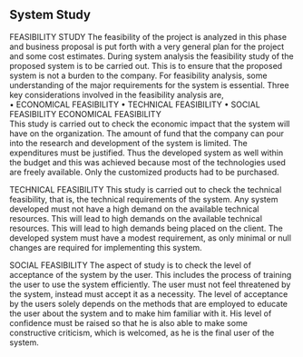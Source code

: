 ## System Study
FEASIBILITY STUDY
           The feasibility of the project is analyzed in this phase and business proposal is put forth with a very general plan for the project and some cost estimates. During system analysis the feasibility study of the proposed system is to be carried out. This is to ensure that the proposed system is not a burden to the company.  For feasibility analysis, some understanding of the major requirements for the system is essential.
Three key considerations involved in the feasibility analysis are,	
•	ECONOMICAL FEASIBILITY
•	TECHNICAL FEASIBILITY
•	SOCIAL FEASIBILITY
ECONOMICAL FEASIBILITY         
  This study is carried out to check the economic impact that the system will have on the organization. The amount of fund that the company can pour into the research and development of the system is limited. The expenditures must be justified. Thus the developed system as well within the budget and this was achieved because most of the technologies used are freely available. Only the customized products had to be purchased. 

TECHNICAL FEASIBILITY
       This study is carried out to check the technical feasibility, that is, the technical requirements of the system. Any system developed must not have a high demand on the available technical resources. This will lead to high demands on the available technical resources. This will lead to high demands being placed on the client. The developed system must have a modest requirement, as only minimal or null changes are required for implementing this system.   


SOCIAL FEASIBILITY
           The aspect of study is to check the level of acceptance of the system by the user. This includes the process of training the user to use the system efficiently. The user must not feel threatened by the system, instead must accept it as a necessity. The level of acceptance by the users solely depends on the methods that are employed to educate the user about the system and to make him familiar with it. His level of confidence must be raised so that he is also able to make some constructive criticism, which is welcomed, as he is the final user of the system.

